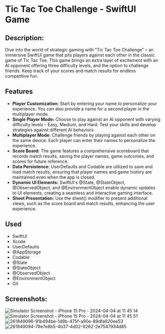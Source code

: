 # Tic Tac Toe Challenge - SwiftUI Game
## Description:
Dive into the world of strategic gaming with "Tic Tac Toe Challenge" – an immersive SwiftUI game that pits players against each other in the classic game of Tic Tac Toe. This game brings an extra layer of excitement with an AI opponent offering three difficulty levels, and the option to challenge friends. Keep track of your scores and match results for endless competitive fun.

## Features
- **Player Customization:** Start by entering your name to personalize your experience. You can also provide a name for a second player in the multiplayer mode.
- **Single Player Mode:** Choose to play against an AI opponent with varying difficulty levels – Easy, Medium, and Hard. Test your skills and develop strategies against different AI behaviors.
- **Multiplayer Mode:** Challenge friends by playing against each other on the same device. Each player can enter their names to personalize the experience.
- **Score Board:** The game features a comprehensive scoreboard that records match results, saving the player names, game outcomes, and scores for future reference.
- **Data Persistence:** UserDefaults and Codable are utilized to save and load match results, ensuring that player names and game history are maintained even when the app is closed.
- **Dynamic UI Elements:** SwiftUI's @State, @StateObject, @ObservedObject, and @EnvironmentObject enable dynamic updates to UI elements, creating a seamless and interactive gaming interface.
- **Sheet Presentation:** Use the sheet() modifier to present additional views, such as the score board and match results, enhancing the user experience.

## Used
- SwiftUI
- Xcode
- UserDefaults
- @AppStorage
- Codable
- @State
- @StateObject
- @ObservedObject
- @EnvironmentObject
- Git
  
## Screenshots:

![Simulator Screenshot - iPhone 15 Pro - 2024-04-04 at 11 45 14](https://github.com/FlaviusAkb/TicTacToePublic/assets/46058216/372e79bf-148e-4c14-ab96-9bfac154d350)
![Simulator Screenshot - iPhone 15 Pro - 2024-04-04 at 11 45 51](https://github.com/FlaviusAkb/TicTacToePublic/assets/46058216/59ef6b00-e3b4-44ae-993c-6a0d6fecaf3d)
![261849096-91b494be-1d9b-475f-a90e-89dfa920ee53](https://github.com/FlaviusAkb/TicTacToePublic/assets/46058216/19320096-c5a4-48ff-a32a-30290f0637c0)
![261849094-79e7e8b5-4b37-4d02-9262-2e7547934d85](https://github.com/FlaviusAkb/TicTacToePublic/assets/46058216/7a119c13-28d4-4e6a-a25f-7a2d57101a2f)

